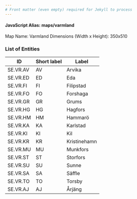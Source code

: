 ```yaml
---
# Front matter (even empty) required for Jekyll to process
---
```


#### JavaScript Alias: maps/varmland

Map Name: Varmland
Dimensions (Width x Height): 350x510





### List of Entities

ID | Short label | Label
---|---|---|
SE.VR.AV|AV|Arvika
SE.VR.ED|ED|Eda
SE.VR.FI|FI|Filipstad
SE.VR.FO|FO|Forshaga
SE.VR.GR|GR|Grums
SE.VR.HG|HG|Hagfors
SE.VR.HM|HM|Hammarö
SE.VR.KA|KA|Karlstad
SE.VR.KI|KI|Kil
SE.VR.KR|KR|Kristinehamn
SE.VR.MU|MU|Munkfors
SE.VR.ST|ST|Storfors
SE.VR.SU|SU|Sunne
SE.VR.SA|SA|Säffle
SE.VR.TO|TO|Torsby
SE.VR.AJ|AJ|Årjäng

